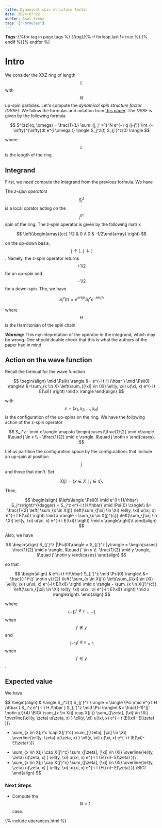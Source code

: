```yaml
---
title: Dynamical spin structure factor
date: 2024-07-02
auhtor: Axel Saenz
tags: ["Formulas"]
---
```


***Tags:*** {%for tag in page.tags %} *{{tag}}*{% if forloop.last != true %},{% endif %}{% endfor %}

# Intro

We consider the XXZ ring of length $$L$$ with $$N$$ up-spin particles. 
Let's compute the *dynamical spin structure factor (DSSF)*.
We follow the formulas and notation from [this paper](https://arxiv.org/abs/cond-mat/0603681).
The *DSSF* is given by the following formula

$$
S^{zz}(q, \omega) = \frac{1}{L} \sum_{j, j' =1}^N e^{- i q (j-j')} \int_{- \infty}^{\infty}dt e^{i \omega t} \langle S_j^z(t) S_{j'}^z(0) \rangle
$$

where $$L$$ is the length of the ring.

## Integrand

First, we need compute the integrand from the previous formula.
We have

The *z-spin operators* $$S_j^{z}$$ is a local oprator acting on the $$j^{th}$$ spin of the ring.
The z-spin operator is given by the following matrix

$$
\left(\begin{array}{cc} 1/2 & 0 \\ 0 & -1/2\end{array} \right)
$$

on the up-down basis, $$\mid \uparrow \rangle ,  \mid \downarrow \rangle $$.
Namely, the z-spin operator returns $$+1/2$$ for an up-spin and $$-1/2$$ for a down-spin.
The, we have

$$
S_j^z(t) = e^{i t H /\hbar } S_j^z e^{-i t H /\hbar }
$$

where $$H$$ is the Hamiltonian of the spin chain.

***Warning:*** This my intepretation of the operator in the integrand, which may be wrong. One should double check that this is what the authors of the paper had in mind.

## Action on the wave function

Recall the formual for the wave function

$$
\begin{align}
\mid \Psi(t) \rangle &= e^{-i t H /\hbar } \mid \Psi(0) \rangle\\
&=\sum_{x \in X} \left(\sum_{[\xi] \in \Xi} \ell(y, \xi) u(\xi, x) e^{-i t E(\xi)} \right) \mid x \rangle
\end{align}
$$

with $$x = (x_1, x_2, \dots, x_N)$$ is the configuration of the up-spins on the ring. We have the following action of the z-spin operator

$$
S_j^z : \mid x \rangle \mapsto \begin{cases}\tfrac{1}{2} \mid x\rangle &\quad j \in x \\ - \tfrac{1}{2} \mid x \rangle. &\quad j \notin x  \end{cases}.
$$

Let us partition the configuration space by the configurations that include an up-spin at position $$j$$ and those that don't. Set

$$
X(j) = \{ x \in X \mid j \in x \}.
$$

Then, 

$$
\begin{align}
&\left(\langle \Psi(0) \mid e^{i t H/\hbar} S_j^z\right)^{\dagger} =  S_j^z e^{-i t H/\hbar} \mid \Psi(0) \rangle\\
&= \frac{1}{2} \left( \sum_{x \in X(j)} \left(\sum_{[\xi] \in \Xi} \ell(y, \xi) u(\xi, x) e^{-i t E(\xi)} \right) \mid x \rangle - \sum_{x \in X(j)^{c}} \left(\sum_{[\xi] \in \Xi} \ell(y, \xi) u(\xi, x) e^{-i t E(\xi)} \right) \mid x \rangle\right)\\
\end{align}
$$

Also, we have 

$$
\begin{align}
S_{j'}^z |\Psi(0)\rangle  = S_{j'}^z |y\rangle = \begin{cases} \frac{1}{2} \mid y \rangle, &\quad j' \in y  \\ -\frac{1}{2} \mid y \rangle, &\quad j' \notin y \end{cases}
\end{align}
$$

so that 


$$
\begin{align}
& e^{-i t H/\hbar} S_{j'}^z \mid \Psi(0) \rangle\\
&= \frac{(-1)^{j' \notin y}}{2} \left( \sum_{x \in X(j')} \left(\sum_{[\xi] \in \Xi} \ell(y, \xi) u(\xi, x) e^{-i t E(\xi)} \right) \mid x \rangle - \sum_{x \in X(j')^{c}} \left(\sum_{[\xi] \in \Xi} \ell(y, \xi) u(\xi, x) e^{-i t E(\xi)} \right) \mid x \rangle\right).
\end{align}
$$

where $$(-1)^{j' \notin y} = -1$$ when $$ j' \notin y $$ and $$(-1)^{j' \notin y} = 1$$ when $$ j' \in y $$. 


## Expected value

We have

$$
\begin{align}
& \langle S_j^z(t) S_{j'}^z \rangle = \langle \Psi \mid e^{i t H /\hbar } S_j^z e^{-i t H /\hbar } S_{j'}^z \mid \Psi \rangle\\
&= \frac{(-1)^{j' \notin y}}{4} \BIG( \sum_{x \in X(j) \cap X(j')} \sum_{[\zeta], [\xi] \in \Xi} \overline{\ell(y, \zeta) u(\zeta, x) } \ell(y, \xi) u(\xi, x) e^{-i t (E(\xi)- E(\zeta) )}\\
+ \sum_{x \in X(j)^c \cap X(j')^c} \sum_{[\zeta], [\xi] \in \Xi} \overline{\ell(y, \zeta) u(\zeta, x) } \ell(y, \xi) u(\xi, x) e^{-i t (E(\xi)- E(\zeta) )}\\
- \sum_{x \in X(j) \cap X(j')^c} \sum_{[\zeta], [\xi] \in \Xi} \overline{\ell(y, \zeta) u(\zeta, x) } \ell(y, \xi) u(\xi, x) e^{-i t (E(\xi)- E(\zeta) )}\\
- \sum_{x \in X(j) \cap X(j')^c} \sum_{[\zeta], [\xi] \in \Xi} \overline{\ell(y, \zeta) u(\zeta, x) } \ell(y, \xi) u(\xi, x) e^{-i t (E(\xi)- E(\zeta) )}  \BIG)
\end{align}
$$

### Next Steps

- Compute the $$N=1$$ case.



{% include utterances.html %}
